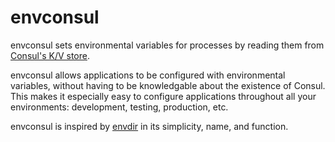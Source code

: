 # envconsul

envconsul sets environmental variables for processes by reading them
from [Consul's K/V store](http://www.consul.io).

envconsul allows applications to be configured with environmental variables,
without having to be knowledgable about the existence of Consul. This makes
it especially easy to configure applications throughout all your
environments: development, testing, production, etc.

envconsul is inspired by [envdir](http://cr.yp.to/daemontools/envdir.html)
in its simplicity, name, and function.
